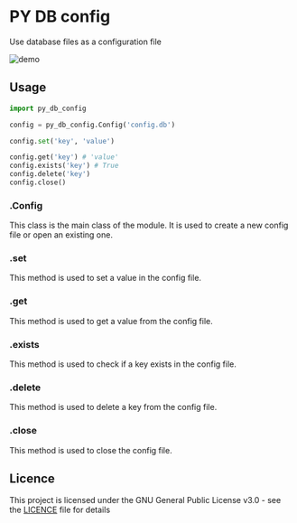 # PY DB config

Use database files as a configuration file

![demo](demo.gif)

## Usage

```python
import py_db_config

config = py_db_config.Config('config.db')

config.set('key', 'value')

config.get('key') # 'value'
config.exists('key') # True
config.delete('key')
config.close()
```

### .Config

This class is the main class of the module. It is used to create a new config file or open an existing one.

### .set

This method is used to set a value in the config file.

### .get

This method is used to get a value from the config file.

### .exists

This method is used to check if a key exists in the config file.

### .delete

This method is used to delete a key from the config file.

### .close

This method is used to close the config file.


## Licence

This project is licensed under the GNU General Public License v3.0 - see the [LICENCE](LICENCE) file for details